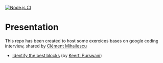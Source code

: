 [![Node.js CI](https://github.com/kogratte/training/actions/workflows/node.js.yml/badge.svg)](https://github.com/kogratte/training/actions/workflows/node.js.yml)

# Presentation

This repo has been created to host some exercices bases on google coding interview, shared by [Clément Mihailescu](https://www.youtube.com/channel/UCaO6VoaYJv4kS-TQO_M-N_g)

* [Identify the best blocks](https://github.com/kogratte/training/tree/master/keerti_purswani) (by [Keerti Purswani](https://www.youtube.com/watch?v=rw4s4M3hFfs))
